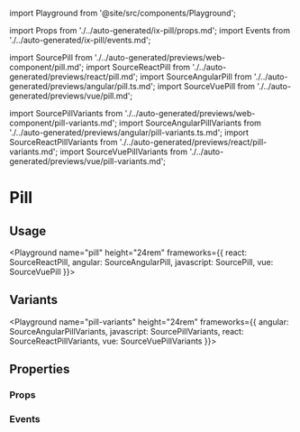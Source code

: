 import Playground from '@site/src/components/Playground';

import Props from './../auto-generated/ix-pill/props.md';
import Events from './../auto-generated/ix-pill/events.md';

import SourcePill from './../auto-generated/previews/web-component/pill.md';
import SourceReactPill from './../auto-generated/previews/react/pill.md';
import SourceAngularPill from './../auto-generated/previews/angular/pill.ts.md';
import SourceVuePill from './../auto-generated/previews/vue/pill.md';

import SourcePillVariants from './../auto-generated/previews/web-component/pill-variants.md';
import SourceAngularPillVariants from './../auto-generated/previews/angular/pill-variants.ts.md';
import SourceReactPillVariants from './../auto-generated/previews/react/pill-variants.md';
import SourceVuePillVariants from './../auto-generated/previews/vue/pill-variants.md';

# Pill

## Usage

<Playground
name="pill" height="24rem"
frameworks={{
  react: SourceReactPill,
  angular: SourceAngularPill,
  javascript: SourcePill,
  vue: SourceVuePill
}}>
</Playground>

## Variants
<Playground
name="pill-variants" height="24rem"
frameworks={{
  angular: SourceAngularPillVariants,
  javascript: SourcePillVariants,
  react: SourceReactPillVariants,
  vue: SourceVuePillVariants
}}>
</Playground>

## Properties

### Props

<Props />

### Events

<Events />
